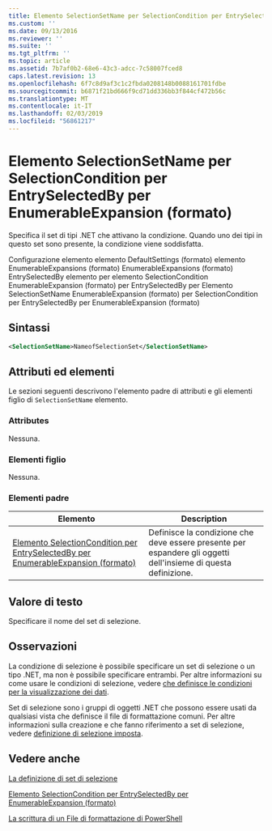 ```yaml
---
title: Elemento SelectionSetName per SelectionCondition per EntrySelectedBy per EnumerableExpansion (formato) | Microsoft Docs
ms.custom: ''
ms.date: 09/13/2016
ms.reviewer: ''
ms.suite: ''
ms.tgt_pltfrm: ''
ms.topic: article
ms.assetid: 7b7af0b2-68e6-43c3-adcc-7c58007fced8
caps.latest.revision: 13
ms.openlocfilehash: 6f7c8d9af3c1c2fbda0208148b0088161701fdbe
ms.sourcegitcommit: b6871f21bd666f9cd71dd336bb3f844cf472b56c
ms.translationtype: MT
ms.contentlocale: it-IT
ms.lasthandoff: 02/03/2019
ms.locfileid: "56861217"
---
```

# <a name="selectionsetname-element-for-selectioncondition-for-entryselectedby-for-enumerableexpansion-format"></a>Elemento SelectionSetName per SelectionCondition per EntrySelectedBy per EnumerableExpansion (formato)

Specifica il set di tipi .NET che attivano la condizione. Quando uno dei tipi in questo set sono presente, la condizione viene soddisfatta.

Configurazione elemento elemento DefaultSettings (formato) elemento EnumerableExpansions (formato) EnumerableExpansions (formato) EntrySelectedBy elemento per elemento SelectionCondition EnumerableExpansion (formato) per EntrySelectedBy per Elemento SelectionSetName EnumerableExpansion (formato) per SelectionCondition per EntrySelectedBy per EnumerableExpansion (formato)

## <a name="syntax"></a>Sintassi

```xml
<SelectionSetName>NameofSelectionSet</SelectionSetName>
```

## <a name="attributes-and-elements"></a>Attributi ed elementi

Le sezioni seguenti descrivono l'elemento padre di attributi e gli elementi figlio di `SelectionSetName` elemento.

### <a name="attributes"></a>Attributes

Nessuna.

### <a name="child-elements"></a>Elementi figlio

Nessuna.

### <a name="parent-elements"></a>Elementi padre

|Elemento|Description|
|-------------|-----------------|
|[Elemento SelectionCondition per EntrySelectedBy per EnumerableExpansion (formato)](./selectioncondition-element-for-entryselectedby-for-enumerableexpansion-format.md)|Definisce la condizione che deve essere presente per espandere gli oggetti dell'insieme di questa definizione.|

## <a name="text-value"></a>Valore di testo

Specificare il nome del set di selezione.

## <a name="remarks"></a>Osservazioni

La condizione di selezione è possibile specificare un set di selezione o un tipo .NET, ma non è possibile specificare entrambi. Per altre informazioni su come usare le condizioni di selezione, vedere [che definisce le condizioni per la visualizzazione dei dati](./defining-conditions-for-displaying-data.md).

Set di selezione sono i gruppi di oggetti .NET che possono essere usati da qualsiasi vista che definisce il file di formattazione comuni. Per altre informazioni sulla creazione e che fanno riferimento a set di selezione, vedere [definizione di selezione imposta](./defining-selection-sets.md).

## <a name="see-also"></a>Vedere anche

[La definizione di set di selezione](./defining-selection-sets.md)

[Elemento SelectionCondition per EntrySelectedBy per EnumerableExpansion (formato)](./selectioncondition-element-for-entryselectedby-for-enumerableexpansion-format.md)

[La scrittura di un File di formattazione di PowerShell](./writing-a-powershell-formatting-file.md)

